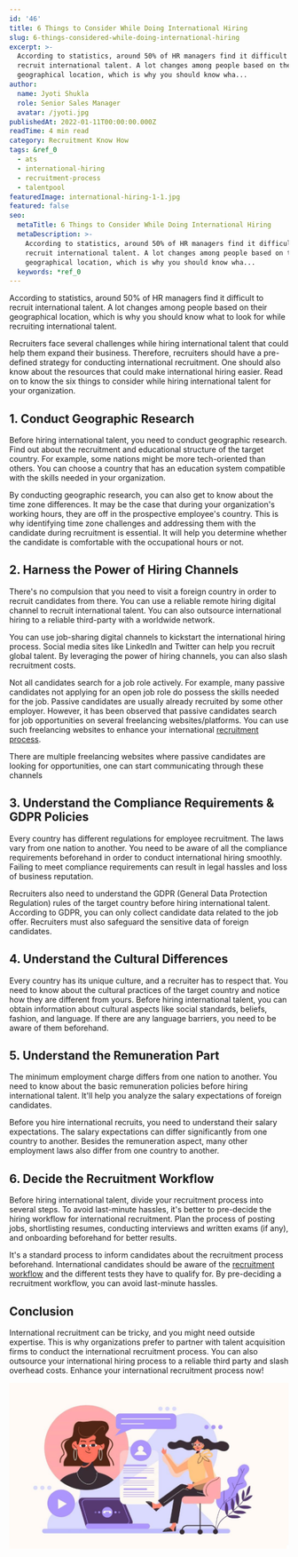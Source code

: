 ```yaml
---
id: '46'
title: 6 Things to Consider While Doing International Hiring
slug: 6-things-considered-while-doing-international-hiring
excerpt: >-
  According to statistics, around 50% of HR managers find it difficult to
  recruit international talent. A lot changes among people based on their
  geographical location, which is why you should know wha...
author:
  name: Jyoti Shukla
  role: Senior Sales Manager
  avatar: /jyoti.jpg
publishedAt: 2022-01-11T00:00:00.000Z
readTime: 4 min read
category: Recruitment Know How
tags: &ref_0
  - ats
  - international-hiring
  - recruitment-process
  - talentpool
featuredImage: international-hiring-1-1.jpg
featured: false
seo:
  metaTitle: 6 Things to Consider While Doing International Hiring
  metaDescription: >-
    According to statistics, around 50% of HR managers find it difficult to
    recruit international talent. A lot changes among people based on their
    geographical location, which is why you should know wha...
  keywords: *ref_0
---
```


According to statistics, around 50% of HR managers find it difficult to recruit international talent. A lot changes among people based on their geographical location, which is why you should know what to look for while recruiting international talent.

Recruiters face several challenges while hiring international talent that could help them expand their business. Therefore, recruiters should have a pre-defined strategy for conducting international recruitment. One should also know about the resources that could make international hiring easier. Read on to know the six things to consider while hiring international talent for your organization.

<!--more-->

## **1\. Conduct Geographic Research**

Before hiring international talent, you need to conduct geographic research. Find out about the recruitment and educational structure of the target country. For example, some nations might be more tech-oriented than others. You can choose a country that has an education system compatible with the skills needed in your organization.

By conducting geographic research, you can also get to know about the time zone differences. It may be the case that during your organization's working hours, they are off in the prospective employee's country. This is why identifying time zone challenges and addressing them with the candidate during recruitment is essential. It will help you determine whether the candidate is comfortable with the occupational hours or not.

## **2\. Harness the Power of Hiring Channels**

There's no compulsion that you need to visit a foreign country in order to recruit candidates from there. You can use a reliable remote hiring digital channel to recruit international talent. You can also outsource international hiring to a reliable third-party with a worldwide network.

You can use job-sharing digital channels to kickstart the international hiring process. Social media sites like LinkedIn and Twitter can help you recruit global talent. By leveraging the power of hiring channels, you can also slash recruitment costs.

Not all candidates search for a job role actively. For example, many passive candidates not applying for an open job role do possess the skills needed for the job. Passive candidates are usually already recruited by some other employer. However, it has been observed that passive candidates search for job opportunities on several freelancing websites/platforms. You can use such freelancing websites to enhance your international [recruitment process](https://www.thetalentpool.ai/blogs/slow-recruitment-process).

There are multiple freelancing websites where passive candidates are looking for opportunities, one can start communicating through these channels

## **3\. Understand the Compliance Requirements & GDPR Policies**

Every country has different regulations for employee recruitment. The laws vary from one nation to another. You need to be aware of all the compliance requirements beforehand in order to conduct international hiring smoothly. Failing to meet compliance requirements can result in legal hassles and loss of business reputation.

Recruiters also need to understand the GDPR (General Data Protection Regulation) rules of the target country before hiring international talent. According to GDPR, you can only collect candidate data related to the job offer. Recruiters must also safeguard the sensitive data of foreign candidates.

## **4\. Understand the Cultural Differences**

Every country has its unique culture, and a recruiter has to respect that. You need to know about the cultural practices of the target country and notice how they are different from yours. Before hiring international talent, you can obtain information about cultural aspects like social standards, beliefs, fashion, and language. If there are any language barriers, you need to be aware of them beforehand.

## **5\. Understand the Remuneration Part**

The minimum employment charge differs from one nation to another. You need to know about the basic remuneration policies before hiring international talent. It'll help you analyze the salary expectations of foreign candidates.

Before you hire international recruits, you need to understand their salary expectations. The salary expectations can differ significantly from one country to another. Besides the remuneration aspect, many other employment laws also differ from one country to another. 

## **6\. Decide the Recruitment Workflow**

Before hiring international talent, divide your recruitment process into several steps. To avoid last-minute hassles, it's better to pre-decide the hiring workflow for international recruitment. Plan the process of posting jobs, shortlisting resumes, conducting interviews and written exams (if any), and onboarding beforehand for better results.

It's a standard process to inform candidates about the recruitment process beforehand. International candidates should be aware of the [recruitment workflow](https://www.thetalentpool.ai) and the different tests they have to qualify for. By pre-deciding a recruitment workflow, you can avoid last-minute hassles. 

## **Conclusion**

International recruitment can be tricky, and you might need outside expertise. This is why organizations prefer to partner with talent acquisition firms to conduct the international recruitment process. You can also outsource your international hiring process to a reliable third party and slash overhead costs. Enhance your international recruitment process now! 

![international-hiring](images/international-hiring-1-1-1024x608.jpg)
